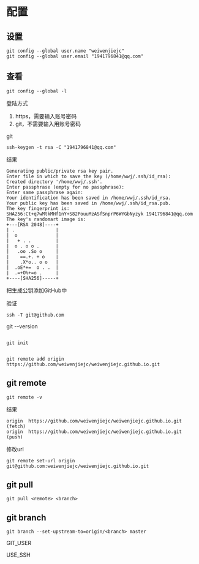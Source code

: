 


# 配置

## 设置
```
git config --global user.name "weiwenjiejc"
git config --global user.email "1941796841@qq.com"
```

## 查看

```
git config --global -l
```


登陆方式

1. https，需要输入账号密码
2. git，不需要输入用账号密码


git 

```
ssh-keygen -t rsa -C "1941796841@qq.com"
```
结果
```
Generating public/private rsa key pair.
Enter file in which to save the key (/home/wwj/.ssh/id_rsa):
Created directory '/home/wwj/.ssh'.
Enter passphrase (empty for no passphrase):
Enter same passphrase again:
Your identification has been saved in /home/wwj/.ssh/id_rsa.
Your public key has been saved in /home/wwj/.ssh/id_rsa.pub.
The key fingerprint is:
SHA256:Ct+q7wMtkMHf1nY+S82PouuMzASfSnprP6WYGbNyzyk 1941796841@qq.com
The key's randomart image is:
+---[RSA 2048]----+
| .               |
|  o              |
|   + . .         |
|  o . o o .      |
|   .oo .So o     |
|    ==.+. + o    |
|    .X*o.. o o   |
|  .oE*+=  o . .  |
|  .=+O%+=o .     |
+----[SHA256]-----+
```

把生成公钥添加GitHub中

验证
```
ssh -T git@github.com
```


git --version



```

git init


git remote add origin https://github.com/weiwenjiejc/weiwenjiejc.github.io.git
```


## git remote

```
git remote -v
```
结果
```
origin	https://github.com/weiwenjiejc/weiwenjiejc.github.io.git (fetch)
origin	https://github.com/weiwenjiejc/weiwenjiejc.github.io.git (push)
```

修改url
```
git remote set-url origin git@github.com:weiwenjiejc/weiwenjiejc.github.io.git
```


## git pull

```
git pull <remote> <branch>
```

## git branch

```
git branch --set-upstream-to=origin/<branch> master
```


GIT_USER

USE_SSH

